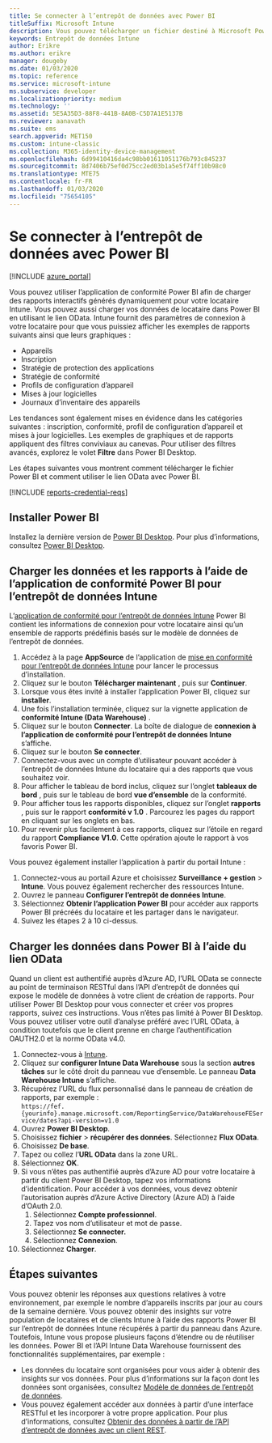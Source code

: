 ```yaml
---
title: Se connecter à l’entrepôt de données avec Power BI
titleSuffix: Microsoft Intune
description: Vous pouvez télécharger un fichier destiné à Microsoft Power BI qui vous permet de charger des rapports interactifs et dynamiques pour votre locataire Microsoft Intune.
keywords: Entrepôt de données Intune
author: Erikre
ms.author: erikre
manager: dougeby
ms.date: 01/03/2020
ms.topic: reference
ms.service: microsoft-intune
ms.subservice: developer
ms.localizationpriority: medium
ms.technology: ''
ms.assetid: 5E5A35D3-88F8-441B-8A0B-C5D7A1E5137B
ms.reviewer: aanavath
ms.suite: ems
search.appverid: MET150
ms.custom: intune-classic
ms.collection: M365-identity-device-management
ms.openlocfilehash: 6d99410416da4c98bb01611051176b793c845237
ms.sourcegitcommit: 8d7406b75ef0d75cc2ed03b1a5e5f74ff10b98c0
ms.translationtype: MTE75
ms.contentlocale: fr-FR
ms.lasthandoff: 01/03/2020
ms.locfileid: "75654105"
---
```

# <a name="connect-to-the-data-warehouse-with-power-bi"></a>Se connecter à l’entrepôt de données avec Power BI

[!INCLUDE [azure_portal](../includes/azure_portal.md)]

Vous pouvez utiliser l’application de conformité Power BI afin de charger des rapports interactifs générés dynamiquement pour votre locataire Intune. Vous pouvez aussi charger vos données de locataire dans Power BI en utilisant le lien OData. Intune fournit des paramètres de connexion à votre locataire pour que vous puissiez afficher les exemples de rapports suivants ainsi que leurs graphiques :  

- Appareils
- Inscription
- Stratégie de protection des applications
- Stratégie de conformité
- Profils de configuration d’appareil
- Mises à jour logicielles
- Journaux d’inventaire des appareils

Les tendances sont également mises en évidence dans les catégories suivantes : inscription, conformité, profil de configuration d’appareil et mises à jour logicielles. Les exemples de graphiques et de rapports appliquent des filtres conviviaux au canevas. Pour utiliser des filtres avancés, explorez le volet **Filtre** dans Power BI Desktop.

Les étapes suivantes vous montrent comment télécharger le fichier Power BI et comment utiliser le lien OData avec Power BI.

[!INCLUDE [reports-credential-reqs](../includes/reports-credential-reqs.md)]

## <a name="install-power-bi"></a>Installer Power BI

Installez la dernière version de [Power BI Desktop](https://aka.ms/intune/datawarehouseapi/installpowerbi). Pour plus d’informations, consultez [Power BI Desktop](https://powerbi.microsoft.com/desktop).

## <a name="load-the-data-and-reports-using-the-power-bi-intune-compliance-data-warehouse-app"></a>Charger les données et les rapports à l’aide de l’application de conformité Power BI pour l’entrepôt de données Intune

L’[application de conformité pour l’entrepôt de données Intune](https://aka.ms/intune/datawarehouseapi/getpowerbiapp) Power BI contient les informations de connexion pour votre locataire ainsi qu’un ensemble de rapports prédéfinis basés sur le modèle de données de l’entrepôt de données.

1. Accédez à la page **AppSource** de l’application de [mise en conformité pour l’entrepôt de données Intune](https://aka.ms/intune/datawarehouseapi/getpowerbiapp) pour lancer le processus d’installation.
2. Cliquez sur le bouton **Télécharger maintenant** , puis sur **Continuer**.
3. Lorsque vous êtes invité à installer l’application Power BI, cliquez sur **installer**.
4. Une fois l’installation terminée, cliquez sur la vignette application de **conformité Intune (Data Warehouse)** .
5. Cliquez sur le bouton **Connecter**. La boîte de dialogue de **connexion à l’application de conformité pour l’entrepôt de données Intune** s’affiche.
6. Cliquez sur le bouton **Se connecter**.
7. Connectez-vous avec un compte d’utilisateur pouvant accéder à l’entrepôt de données Intune du locataire qui a des rapports que vous souhaitez voir.
8. Pour afficher le tableau de bord inclus, cliquez sur l’onglet **tableaux de bord** , puis sur le tableau de bord **vue d’ensemble** de la conformité.
9. Pour afficher tous les rapports disponibles, cliquez sur l’onglet **rapports** , puis sur le rapport **conformité v 1.0** . Parcourez les pages du rapport en cliquant sur les onglets en bas.
10. Pour revenir plus facilement à ces rapports, cliquez sur l’étoile en regard du rapport **Compliance V1.0**. Cette opération ajoute le rapport à vos favoris Power BI.

Vous pouvez également installer l’application à partir du portail Intune :

1. Connectez-vous au portail Azure et choisissez **Surveillance + gestion** > **Intune**. Vous pouvez également rechercher des ressources Intune.
2. Ouvrez le panneau **Configurer l’entrepôt de données Intune**.
3. Sélectionnez **Obtenir l’application Power BI** pour accéder aux rapports Power BI précréés du locataire et les partager dans le navigateur.
4. Suivez les étapes 2 à 10 ci-dessus.

## <a name="load-the-data-in-power-bi-using-the-odata-link"></a>Charger les données dans Power BI à l’aide du lien OData

Quand un client est authentifié auprès d’Azure AD, l’URL OData se connecte au point de terminaison RESTful dans l’API d’entrepôt de données qui expose le modèle de données à votre client de création de rapports. Pour utiliser Power BI Desktop pour vous connecter et créer vos propres rapports, suivez ces instructions. Vous n’êtes pas limité à Power BI Desktop. Vous pouvez utiliser votre outil d’analyse préféré avec l’URL OData, à condition toutefois que le client prenne en charge l’authentification OAUTH2.0 et la norme OData v4.0.

1. Connectez-vous à [Intune](https://go.microsoft.com/fwlink/?linkid=2090973).
2. Cliquez sur **configurer Intune Data Warehouse** sous la section **autres tâches** sur le côté droit du panneau vue d’ensemble. Le panneau **Data Warehouse Intune** s’affiche.
3. Récupérez l’URL du flux personnalisé dans le panneau de création de rapports, par exemple :<br>
    `https://fef.{yourinfo}.manage.microsoft.com/ReportingService/DataWarehouseFEService/dates?api-version=v1.0`
4. Ouvrez **Power BI Desktop**.
5. Choisissez **fichier** > **récupérer des données**. Sélectionnez **Flux OData**.
6. Choisissez **De base**.
7. Tapez ou collez l’**URL OData** dans la zone URL.
8. Sélectionnez **OK**.
9. Si vous n’êtes pas authentifié auprès d’Azure AD pour votre locataire à partir du client Power BI Desktop, tapez vos informations d’identification. Pour accéder à vos données, vous devez obtenir l’autorisation auprès d’Azure Active Directory (Azure AD) à l’aide d’OAuth 2.0.  
    1. Sélectionnez **Compte professionnel**.  
    2. Tapez vos nom d’utilisateur et mot de passe.  
    3. Sélectionnez **Se connecter.**  
    4. Sélectionnez **Connexion**.  
10. Sélectionnez **Charger**.

## <a name="next-steps"></a>Étapes suivantes

Vous pouvez obtenir les réponses aux questions relatives à votre environnement, par exemple le nombre d’appareils inscrits par jour au cours de la semaine dernière. Vous pouvez obtenir des insights sur votre population de locataires et de clients Intune à l’aide des rapports Power BI sur l’entrepôt de données Intune récupérés à partir du panneau dans Azure. Toutefois, Intune vous propose plusieurs façons d’étendre ou de réutiliser les données. Power BI et l’API Intune Data Warehouse fournissent des fonctionnalités supplémentaires, par exemple :

<!-- - You can use Power BI Desktop to create additional report types with your data. For example, you could create a custom chart representing the ratio of device manufactures in your enterprise. For more information about creating custom reports with Power BI and the Intune Data Warehouse, see `BLOG POST ON POWER BI`. -->
- Les données du locataire sont organisées pour vous aider à obtenir des insights sur vos données. Pour plus d’informations sur la façon dont les données sont organisées, consultez [Modèle de données de l’entrepôt de données](reports-ref-data-model.md).
- Vous pouvez également accéder aux données à partir d’une interface RESTful et les incorporer à votre propre application. Pour plus d’informations, consultez [Obtenir des données à partir de l’API d’entrepôt de données avec un client REST](../reports-proc-data-rest.md).
